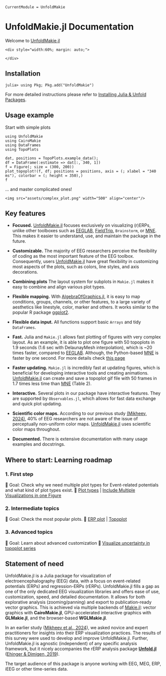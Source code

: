 ```@meta
CurrentModule = UnfoldMakie
```
# UnfoldMakie.jl Documentation
Welcome to [UnfoldMakie.jl](https://github.com/unfoldtoolbox/UnfoldMakie.jl)

```@raw html
<div style="width:60%; margin: auto;">

</div>
```

## Installation 
```julia-repl
julia> using Pkg; Pkg.add("UnfoldMakie")
```
For more detailed instructions please refer to [Installing Julia & Unfold Packages](https://unfoldtoolbox.github.io/UnfoldDocs/main/installation/).

## Usage example
Start with simple plots
```@example quickstart
using UnfoldMakie
using CairoMakie
using DataFrames
using TopoPlots

dat, positions = TopoPlots.example_data();
df = DataFrame(:estimate => dat[:, 340, 1])
f = Figure(; size = (300, 200))
plot_topoplot!(f, df; positions = positions, axis = (; xlabel = "340 ms"), colorbar = (; height = 350),)
f
```

... and master complicated ones!

```@raw html
<img src="assets/complex_plot.png" width="500" align="center"/>
```

## Key features 

- **Focused.** [UnfoldMakie.jl](https://github.com/unfoldtoolbox/UnfoldMakie.jl) focuses exclusively on visualizing (r)ERPs, unlike other toolboxes such as [EEGLAB](https://sccn.ucsd.edu/eeglab/), [FieldTrip](https://www.fieldtriptoolbox.org/), `Brainstorm`, or [MNE](http://mne.tools). This makes it easier to understand, use, and maintain the package in the future.

- **Customizable.** The majority of EEG researchers perceive the flexibility of coding as the most important feature of the EEG toolbox. Consequently, users [UnfoldMakie.jl](https://github.com/unfoldtoolbox/UnfoldMakie.jl) have great flexibility in customizing most aspects of the plots, such as colors, line styles, and axis decorations. 

- **Combining plots** The layout system for subplots in `Makie.jl` makes it easy to combine and align various plot types.
- **Flexible mapping.** With [AlgebraOfGraphics.jl](https://aog.makie.org/), it is easy to map conditions, groups, channels, or other features, to a large variety of aesthetics like linestyle, color, marker and others. It works similar to the popular R package [ggplot2](https://ggplot2.tidyverse.org/).

- **Flexible data input.** All functions support basic `Arrays` and tidy `DataFrames`.

- **Fast.** Julia and `Makie.jl` allows fast plotting of figures with very complex layout. As an example, it is able to plot one figure with 50 topoplots in 1.9 seconds (1.6 sec with DelaunayMesh interpolation), which is ~20 times faster, compared to [EEGLAB](https://sccn.ucsd.edu/eeglab/). Although, the Python-based [MNE](http://mne.tools) is faster by one second. For more details check [this page](https://unfoldtoolbox.github.io/UnfoldMakie.jl/dev/generated/intro/speed/)

- **Faster updating.** `Makie.jl` is incredibly fast at updating figures, which is beneficial for developing interactive tools and creating animations. [UnfoldMakie.jl](https://github.com/unfoldtoolbox/UnfoldMakie.jl) can create and save a topoplot gif file with 50 frames in 1.7 times less time than [MNE](http://mne.tools) (Table 2).

- **Interactive.** Several plots in our package have interactive features. They are supported by `Observables.jl`, which allows for fast data exchange and quick plot updating.

- **Scientific color maps.** According to our previous study [(Mikheev, 2024)](https://apertureneuro.org/article/116386-the-art-of-brainwaves-a-survey-on-event-related-potential-visualization-practices), 40% of EEG researchers are not aware of the issue of perceptually non-uniform color maps. [UnfoldMakie.jl](https://github.com/unfoldtoolbox/UnfoldMakie.jl) uses scientific color maps throughout.

- **Documented.** There is extensive documentation with many usage examples and docstrings.



## Where to start: Learning roadmap
### 1. First step
📌 Goal: Check why we need multiple plot types for Event-related potentials and what kind of plot types exist. 
🔗 [Plot types](@ref) | [Include Multiple Visualizations in one Figure](#ht_mvf)

### 2. Intermediate topics
📌 Goal: Check the most popular plots.
🔗 [ERP plot](#erp_vis) | [Topoplot](#topo_vis)

### 3. Advanced topics
📌 Goal: Learn about advanced customization
🔗 [Visualize uncertainty in topoplot series](#)



## Statement of need

UnfoldMakie.jl is a Julia package for visualization of electroencephalography (EEG) data, with a focus on event-related potentials (ERPs) and regression-ERPs (rERPs). UnfoldMakie.jl fills a gap as one of the only dedicated EEG visualization libraries and offers ease of use, customization, speed, and detailed documentation. It allows for both explorative analysis (zooming/panning) and export to publication-ready vector graphics. This is achieved via multiple backends of [Makie.jl](https://makie.juliaplots.org/): vector graphics with **CairoMakie.jl**, GPU-accelerated interactive graphics with **GLMakie.jl**, and the browser-based **WGLMakie.jl**.

In an earlier study ([Mikheev et al., 2024](#)), we asked novice and expert practitioners for insights into their ERP visualization practices. The results of this survey were used to develop and improve UnfoldMakie.jl. Further, UnfoldMakie.jl is agnostic (independent) of any specific analysis framework, but it nicely accompanies the rERP analysis package [**Unfold.jl**](https://github.com/unfoldtoolbox/Unfold.jl) ([Ehinger & Dimigen, 2019](https://peerj.com/articles/7838/)).

The target audience of this package is anyone working with EEG, MEG, ERP, iEEG or other time-series data.
